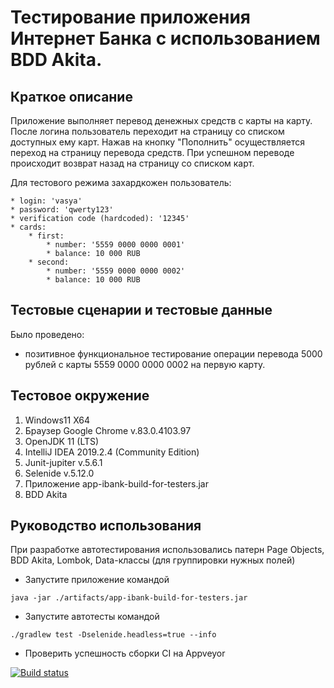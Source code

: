 # Тестирование приложения Интернет Банка c использованием BDD Akita.
## Краткое описание
Приложение выполняет перевод денежных средств с карты на карту. После логина пользователь переходит на страницу со списком доступных ему карт. Нажав на кнопку "Пополнить" осуществляется переход на страницу перевода средств. При успешном переводе происходит возврат назад на страницу со списком карт.


Для тестового режима захардкожен пользователь: 

```
* login: 'vasya'
* password: 'qwerty123'
* verification code (hardcoded): '12345'
* cards:
    * first:
        * number: '5559 0000 0000 0001'
        * balance: 10 000 RUB
    * second:
        * number: '5559 0000 0000 0002'
        * balance: 10 000 RUB

```

 ## Тестовые сценарии и тестовые данные
 Было проведено:
* позитивное функциональное тестирование операции перевода 5000 рублей с карты 5559 0000 0000 0002 на первую карту.

## Тестовое окружение
1. Windows11 X64
2. Браузер Google Chrome v.83.0.4103.97
3. OpenJDK 11 (LTS)
4. IntelliJ IDEA 2019.2.4 (Community Edition)
5. Junit-jupiter v.5.6.1
6. Selenide v.5.12.0
7. Приложение app-ibank-build-for-testers.jar
8. BDD Akita


## Руководство использования

При разработке автотестирования использовались патерн Page Objects, BDD Akita, Lombok, Data-классы (для группировки нужных полей) 

* Запустите приложение командой 

```
java -jar ./artifacts/app-ibank-build-for-testers.jar 
```
* Запустите автотесты командой

```
./gradlew test -Dselenide.headless=true --info
```

* Проверить успешность сборки CI на Appveyor

[![Build status](https://ci.appveyor.com/api/projects/status/1ygqqkqysa7em5sb/branch/master?svg=true)](https://ci.appveyor.com/project/leonnika/aqa-hw6-akita/branch/master)


